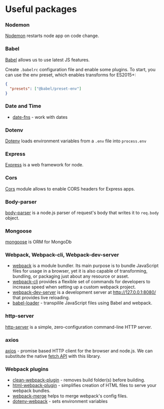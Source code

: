 # Useful packages

### Nodemon

[Nodemon](https://github.com/remy/nodemon) restarts node app on code change.

### Babel

[Babel](https://babeljs.io/setup#installation) allows us to use latest JS features.

Create `.babelrc` configuration file and enable some plugins. To start, you can use the env preset, which enables transforms for ES2015+:

```json
{
  "presets": ["@babel/preset-env"]
}
```

### Date and Time

- [date-fns](https://github.com/date-fns/date-fns) - work with dates

### Dotenv

[Dotenv](https://github.com/motdotla/dotenv) loads environment variables from a `.env` file into `process.env`

### Express

[Express](https://github.com/expressjs/express) is a web framework for node.

### Cors

[Cors](https://github.com/expressjs/cors) module allows to enable CORS headers for Express apps.

### Body-parser

[body-parser](https://github.com/expressjs/body-parser) is a node.js parser of request's body that writes it to `req.body` object.

### Mongoose

[mongoose](https://github.com/Automattic/mongoose/) is ORM for MongoDb 

### Webpack, Webpack-cli, Webpack-dev-server

- [webpack](https://github.com/webpack/webpack) is a module bundler. Its main purpose is to bundle JavaScript files for usage in a browser, 
  yet it is also capable of transforming, bundling, or packaging just about any resource or asset. 
- [webpack-cli](https://github.com/webpack/webpack-cli) provides a flexible set of commands for developers 
to increase speed when setting up a custom webpack project.
- [webpack-dev-server](https://github.com/webpack/webpack-dev-server) is a development server at http://127.0.0.1:8080/ that provides live reloading.
- [babel-loader](https://webpack.js.org/loaders/babel-loader/) - transpilile JavaScript files using Babel and webpack.

### http-server

[http-server](https://github.com/http-party/http-server) is a simple, zero-configuration command-line HTTP server.

### axios

[axios](https://github.com/axios/axios) - promise based HTTP client for the browser and node.js. We can substitute the native [fetch API](https://developer.mozilla.org/en-US/docs/Web/API/Fetch_API/Using_Fetch) with this library.

### Webpack plugins

- [clean-webpack-plugin](https://github.com/johnagan/clean-webpack-plugin) - removes build folder(s) before building.
- [html-webpack-plugin](https://github.com/jantimon/html-webpack-plugin) - simplifies creation of HTML files to serve your webpack bundles.
- [webpack-merge](https://github.com/survivejs/webpack-merge) helps to merge webpack's config files.
- [dotenv-webpack](https://github.com/mrsteele/dotenv-webpack) - sets environment variables
